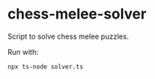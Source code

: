 # chess-melee-solver
Script to solve chess melee puzzles.

Run with:
```sh
npx ts-node solver.ts
```
